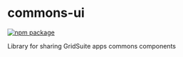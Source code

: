 # commons-ui

[![npm package][npm-badge]][npm]

Library for sharing GridSuite apps commons components

[npm-badge]: https://img.shields.io/npm/v/npm-package.png?style=flat-square
[npm]: https://www.npmjs.org/package/npm-package
